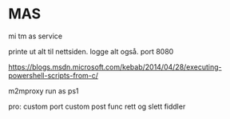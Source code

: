 # MAS

mi tm as service

printe ut alt til nettsiden.
logge alt også.
port 8080


https://blogs.msdn.microsoft.com/kebab/2014/04/28/executing-powershell-scripts-from-c/

m2mproxy run as ps1


pro:
custom port
custom post func
rett og slett fiddler
